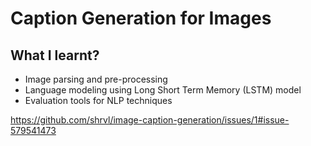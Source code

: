 
# Caption Generation for Images

## What I learnt?
- Image parsing and pre-processing
- Language modeling using Long Short Term Memory (LSTM) model
- Evaluation tools for NLP techniques

https://github.com/shrvl/image-caption-generation/issues/1#issue-579541473
